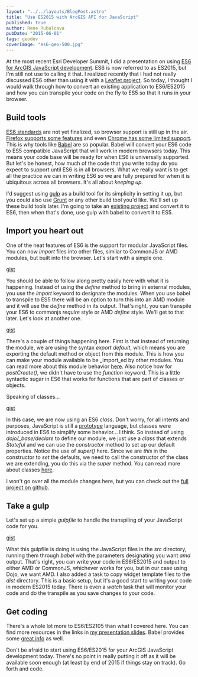 ```yaml
---
layout: "../../layouts/BlogPost.astro"
title: "Use ES2015 with ArcGIS API for JavaScript"
published: true
author: Rene Rubalcava
pubDate: "2015-06-01"
tags: geodev
coverImage: "es6-geo-500.jpg"
---
```


At the most recent Esri Developer Summit, I did a presentation on using [ES6 for ArcGIS JavaScript development](http://video.esri.com/watch/4533/enjoy-some-es6-in-your-js-apps-today). ES6 is now referred to as ES2015, but I'm still not use to calling it that. I realized recently that I had not really discussed ES6 other than using it with a [Leaflet project](http://odoe.net/blog/leaflet-control-transducers-and-es6/). So today, I thought I would walk through how to convert an existing application to ES6/ES2015 and how you can transpile your code on the fly to ES5 so that it runs in your browser.

## Build tools

[ES6 standards](http://tc39wiki.calculist.org/es6/) are not yet finalized, so browser support is still up in the air. [Firefox supports some features](https://developer.mozilla.org/en-US/docs/Web/JavaScript/New_in_JavaScript/ECMAScript_6_support_in_Mozilla) and even [Chrome has some limited support](http://stackoverflow.com/questions/24008366/using-ecmascript-6). This is why tools like [Babel](https://babeljs.io/) are so popular. Babel will convert your ES6 code to ES5 compatible JavaScript that will work in modern browsers today. This means your code base will be ready for when ES6 is universally supported. But let's be honest, how much of the code that you write today do you expect to support until ES6 is in all browsers. What we really want is to get all the practice we can in writing ES6 so we are fully prepared for when it is ubiquitous across all browsers. It's all about _keeping up._

I'd suggest using [gulp](http://gulpjs.com/) as a build tool for its simplicity in setting it up, but you could also use [Grunt](http://gruntjs.com/) or any other build tool you'd like. We'll set up these build tools later. I'm going to take an [existing project](https://github.com/odoe/esrijs-flux) and convert it to ES6, then when that's done, use gulp with babel to convert it to ES5.

## Import you heart out

One of the neat features of ES6 is the support for modular JavaScript files. You can now _import_ files into other files, similar to CommonJS or AMD modules, but built into the browser. Let's start with a simple one.

[gist](https://gist.github.com/odoe/3285fd37ec5405599cf6)

You should be able to follow along pretty easily here with what it is happening. Instead of using the _define_ method to bring in external modules, you use the _import_ keyword to designate the modules. When you use babel to transpile to ES5 there will be an option to turn this into an AMD module and it will use the _deifne_ method in its output. That's right, you can transpile your ES6 to commonjs _require_ style or AMD _define_ style. We'll get to that later. Let's look at another one.

[gist](https://gist.github.com/odoe/df387a13305b01207958)

There's a couple of things happening here. First is that instead of returning the module, we are using the syntax _export default_, which means you are exporting the default method or object from this module. This is how you can make your module available to be _import_ed by other modules. You can read more about this module behavior [here](http://24ways.org/2014/javascript-modules-the-es6-way/). Also notice how for _postCreate()_, we didn't have to use the _function_ keyword. This is a little syntactic sugar in ES6 that works for functions that are part of classes or objects.

Speaking of classes...

[gist](https://gist.github.com/odoe/df4961f7eed6921369b8)

In this case, we are now using an ES6 _class_. Don't worry, for all intents and purposes, JavaScript is still a [prototype](https://developer.mozilla.org/en-US/docs/Web/JavaScript/Reference/Global_Objects/Object/prototype) language, but classes were introduced in ES6 to simplify some behavior... I think. So instead of using _dojo/\_base/declare_ to define our module, we just use a _class_ that extends _Stateful_ and we can use the _constructor_ method to set up our default properties. Notice the use of _super()_ here. Since we are _this_ in the constructor to _set_ the defaults, we need to call the constructor of the class we are extending, you do this via the _super_ method. You can read more about classes [here](http://www.2ality.com/2015/02/es6-classes-final.html).

I won't go over all the module changes here, but you can check out the [full project on github](https://github.com/odoe/esrijs-flux).

## Take a gulp

Let's set up a simple _gulpfile_ to handle the transpiling of your JavaScript code for you.

[gist](https://gist.github.com/odoe/aa9ae872624d49015000)

What this gulpfile is doing is using the JavaScript files in the _src_ directory, running them through _babel_ with the parameters designating you want _amd_ output. That's right, you can write your code in ES6/ES2015 and output to either AMD or CommonJS, whichever works for you, but in our case using Dojo, we want AMD. I also added a task to copy widget template files to the _dist_ directory. This is a basic setup, but it's a good start to writing your code in modern ES2015 today. There is even a _watch_ task that will monitor your code and do the transpile as you save changes to your code.

## Get coding

There's a whole lot more to ES6/ES2105 than what I covered here. You can find more resources in the links in [my presentation slides](https://docs.google.com/presentation/d/1u1H9LAiOCfCod4L7QwGW-KoaW2hsOm-62bJJ03Q8Giw/edit#slide=id.g754626497_038). Babel provides some [great info](https://babeljs.io/docs/learn-es2015/) as well.

Don't be afraid to start using ES6/ES2015 for your ArcGIS JavaScript development today. There's no point in really putting it off as it will be available soon enough (at least by end of 2015 if things stay on track). Go forth and code.

